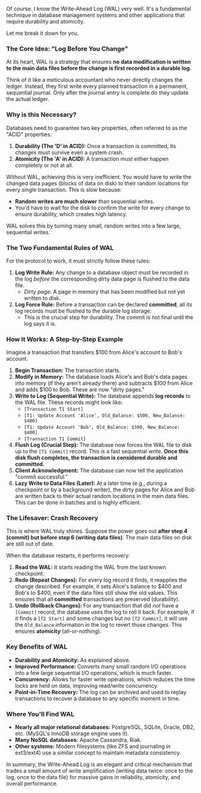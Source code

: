 Of course. I know the Write-Ahead Log (WAL) very well. It's a fundamental technique in database management systems and other applications that require durability and atomicity.

Let me break it down for you.

### The Core Idea: "Log Before You Change"

At its heart, WAL is a strategy that ensures **no data modification is written to the main data files before the change is first recorded in a durable log.**

Think of it like a meticulous accountant who never directly changes the ledger. Instead, they first write every planned transaction in a permanent, sequential journal. Only after the journal entry is complete do they update the actual ledger.

### Why is this Necessary?

Databases need to guarantee two key properties, often referred to as the "ACID" properties:

1.  **Durability (The 'D' in ACID):** Once a transaction is committed, its changes must survive even a system crash.
2.  **Atomicity (The 'A' in ACID):** A transaction must either happen completely or not at all.

Without WAL, achieving this is very inefficient. You would have to write the changed data pages (blocks of data on disk) to their random locations for every single transaction. This is slow because:
*   **Random writes are much slower** than sequential writes.
*   You'd have to wait for the disk to confirm the write for every change to ensure durability, which creates high latency.

WAL solves this by turning many small, random writes into a few large, sequential writes.

### The Two Fundamental Rules of WAL

For the protocol to work, it must strictly follow these rules:

1.  **Log Write Rule:** Any change to a database object must be recorded in the log *before* the corresponding dirty data page is flushed to the data file.
    *   *Dirty page*: A page in memory that has been modified but not yet written to disk.
2.  **Log Force Rule:** Before a transaction can be declared **committed**, all its log records must be flushed to the durable log storage.
    *   This is the crucial step for durability. The commit is not final until the log says it is.

### How It Works: A Step-by-Step Example

Imagine a transaction that transfers $100 from Alice's account to Bob's account.

1.  **Begin Transaction:** The transaction starts.
2.  **Modify in Memory:** The database loads Alice's and Bob's data pages into memory (if they aren't already there) and subtracts $100 from Alice and adds $100 to Bob. These are now "dirty pages."
3.  **Write to Log (Sequential Write):** The database appends **log records** to the WAL file. These records might look like:
    *   `[Transaction T1 Start]`
    *   `[T1: Update Account 'Alice', Old_Balance: $500, New_Balance: $400]`
    *   `[T1: Update Account 'Bob', Old_Balance: $300, New_Balance: $400]`
    *   `[Transaction T1 Commit]`
4.  **Flush Log (Crucial Step):** The database now forces the WAL file to disk up to the `[T1 Commit]` record. This is a fast sequential write. **Once this disk flush completes, the transaction is considered durable and committed.**
5.  **Client Acknowledgment:** The database can now tell the application "commit successful."
6.  **Lazy Write to Data Files (Later):** At a later time (e.g., during a checkpoint or by a background writer), the dirty pages for Alice and Bob are written back to their actual random locations in the main data files. This can be done in batches and is highly efficient.

### The Lifesaver: Crash Recovery

This is where WAL truly shines. Suppose the power goes out **after step 4 (commit) but before step 6 (writing data files)**. The main data files on disk are still out of date.

When the database restarts, it performs recovery:

1.  **Read the WAL:** It starts reading the WAL from the last known checkpoint.
2.  **Redo (Repeat Changes):** For every log record it finds, it reapplies the change described. For example, it sets Alice's balance to $400 and Bob's to $400, even if the data files still show the old values. This ensures that all **committed** transactions are preserved (durability).
3.  **Undo (Rollback Changes):** For any transaction that did *not* have a `[Commit]` record, the database uses the log to roll it back. For example, if it finds a `[T2 Start]` and some changes but no `[T2 Commit]`, it will use the `Old_Balance` information in the log to revert those changes. This ensures **atomicity** (all-or-nothing).

### Key Benefits of WAL

*   **Durability and Atomicity:** As explained above.
*   **Improved Performance:** Converts many small random I/O operations into a few large sequential I/O operations, which is much faster.
*   **Concurrency:** Allows for faster write operations, which reduces the time locks are held on data, improving read/write concurrency.
*   **Point-in-Time Recovery:** The log can be archived and used to replay transactions to recover a database to any specific moment in time.

### Where You'll Find WAL

*   **Nearly all major relational databases:** PostgreSQL, SQLite, Oracle, DB2, etc. (MySQL's InnoDB storage engine uses it).
*   **Many NoSQL databases:** Apache Cassandra, Riak.
*   **Other systems:** Modern filesystems (like ZFS and journaling in ext3/ext4) use a similar concept to maintain metadata consistency.

In summary, the Write-Ahead Log is an elegant and critical mechanism that trades a small amount of write amplification (writing data twice: once to the log, once to the data file) for massive gains in reliability, atomicity, and overall performance.
